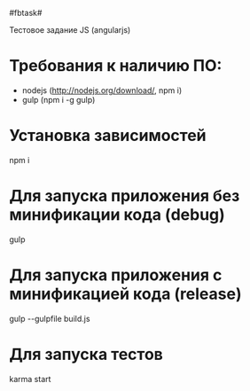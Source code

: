 #fbtask#

Тестовое задание JS (angularjs)



# Требования к наличию ПО:
 - nodejs (http://nodejs.org/download/, npm i)
 - gulp (npm i -g gulp)

# Установка зависимостей
npm i

# Для запуска приложения без минификации кода (debug)
 gulp

# Для запуска приложения c минификацией кода (release)
 gulp --gulpfile build.js

# Для запуска тестов
 karma start